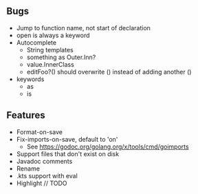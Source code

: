 ## Bugs
- Jump to function name, not start of declaration
- open is always a keyword
- Autocomplete
  - String templates
  - something as Outer.Inn?
  - value.InnerClass
  - editFoo?() should overwrite () instead of adding another ()
- keywords
  - as
  - is

## Features
- Format-on-save
- Fix-imports-on-save, default to 'on'
  - See https://godoc.org/golang.org/x/tools/cmd/goimports
- Support files that don't exist on disk
- Javadoc comments
- Rename
- .kts support with eval
- Highlight // TODO